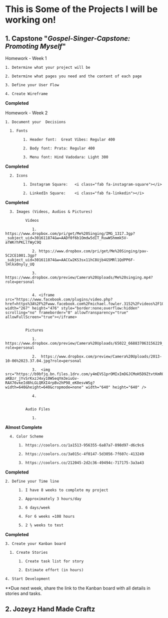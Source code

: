 # **This is Some of the Projects I will be working on!**


## **1. Capstone "_Gospel-Singer-Capstone: Promoting Myself_"**
  Homework - Week 1

    1. Determine what your project will be

    2. Determine what pages you need and the content of each page

    3. Define your User Flow

    4. Create Wireframe

  **Completed**

  Homework - Week 2

    1. Document your  Decisions

      1. Fonts

            1. Header font:  Great Vibes: Regular 400

            2. Body font: Prata: Regular 400

            3. Menu font: Hind Vadodara: Light 300

  **Completed**

      2. Icons

            1. Instagram Square:   <i class="fab fa-instagram-square"></i>

            2. LinkedIn Square:    <i class="fab fa-linkedin"></i>

  **Completed**

      3. Images (Videos, Audios & Pictures)

             Videos

                1. https://www.dropbox.com/pri/get/Me%20Singing/IMG_1317.3gp?_subject_uid=301611874&w=AADf0f6b1Omdw5dIT_RuwWShmmk5V-aTWKrhPKLlTWyC9Q

                2. https://www.dropbox.com/pri/get/Me%20Singing/pav-5C2CE1001.3gp?_subject_uid=301611874&w=AACCw2KS3sx11hC8Ujb4G5MRl1QdPP6F-lHlkx0nyly_UQ

                3. https://www.dropbox.com/preview/Camera%20Uploads/Me%20singing.mp4?role=personal


                4. <iframe src="https://www.facebook.com/plugins/video.php?href=https%3A%2F%2Fwww.facebook.com%2Fmichael.fowler.3152%2Fvideos%2F10207348781142706%2F&show_text=0&width=267" width="267" height="476" style="border:none;overflow:hidden" scrolling="no" frameborder="0" allowTransparency="true" allowFullScreen="true"></iframe>


             Pictures

                1.  https://www.dropbox.com/preview/Camera%20Uploads/65022_668837063156229_259411359_n.jpg?role=personal

                2.  https://www.dropbox.com/preview/Camera%20Uploads/2013-10-06%2023.37.04.jpg?role=personal

                3.  <img src="https://b9bfjq.bn.files.1drv.com/y4mEVS1prOMIxImDGJCMoH5D9ZtvtKmR0l7dgDk0umJHEib22YmyxT2OngRXbKEka6vVThM3_FUNLUo0otjYch47K2lTXeBCCw7ROYOP6_Ph1e79TH2lN34kbEtY_ITUd8gQrsguTzUEhuVz-aKBzr_jYvSrKxzJ4xy10WSeqYm3eiuGv-RAX76vkeId8hLGLQRXI4rpBv2hP98_eK0esvWSg?width=640&height=640&cropmode=none" width="640" height="640" />

                4.


             Audio Files

                1.


  **Almost Complete**

      4. Color Scheme

          1. https://coolors.co/1a1513-956355-6a87a7-898d97-d6c9c6

          2. https://coolors.co/3a015c-4f0147-5d3056-7f607c-413249

          3. https://coolors.co/212045-2d2c36-49494c-717175-3a3a43

  **Completed**

    2. Define your Time line

          1. I have 8 weeks to complete my project

          2. Approximately 3 hours/day

          3. 6 days/week

          4. For 6 weeks =108 hours

          5. 2 ½ weeks to test

  **Completed**

    3. Create your Kanban board

      1. Create Stories

          1. Create task list for story

          2. Estimate effort (in hours)

    4. Start Development

  **Due next week, share the link to the Kanban board with all details in stories and tasks.

## **2. Jozeyz Hand Made Craftz**

